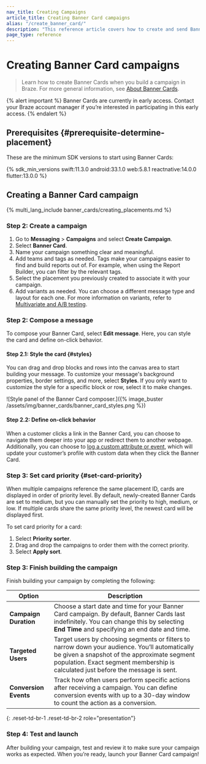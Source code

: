 ```yaml
---
nav_title: Creating Campaigns
article_title: Creating Banner Card campaigns
alias: "/create_banner_card/"
description: "This reference article covers how to create and send Banner Cards using Braze campaigns."
page_type: reference
---
```


# Creating Banner Card campaigns

> Learn how to create Banner Cards when you build a campaign in Braze. For more general information, see [About Banner Cards]({{site.baseurl}}/developer_guide/banner_cards/).

{% alert important %}
Banner Cards are currently in early access. Contact your Braze account manager if you’re interested in participating in this early access.
{% endalert %}

## Prerequisites {#prerequisite-determine-placement}

These are the minimum SDK versions to start using Banner Cards:

{% sdk_min_versions swift:11.3.0 android:33.1.0 web:5.8.1 reactnative:14.0.0 flutter:13.0.0 %}

## Creating a Banner Card campaign

{% multi_lang_include banner_cards/creating_placements.md %}

### Step 2: Create a campaign

1. Go to **Messaging** > **Campaigns** and select **Create Campaign**.
2. Select **Banner Card**.
3. Name your campaign something clear and meaningful.
4. Add teams and tags as needed. Tags make your campaigns easier to find and build reports out of. For example, when using the Report Builder, you can filter by the relevant tags.
5. Select the placement you previously created to associate it with your campaign.
6. Add variants as needed. You can choose a different message type and layout for each one. For more information on variants, refer to [Multivariate and A/B testing]({{site.baseurl}}/user_guide/engagement_tools/testing/multivariant_testing/).

### Step 2: Compose a message

To compose your Banner Card, select **Edit message**. Here, you can style the card and define on-click behavior.

#### Step 2.1: Style the card {#styles}

You can drag and drop blocks and rows into the canvas area to start building your message. To customize your message's background properties, border settings, and more, select **Styles**. If you only want to customize the style for a specific block or row, select it to make changes.

![Style panel of the Banner Card composer.]({% image_buster /assets/img/banner_cards/banner_card_styles.png %})

#### Step 2.2: Define on-click behavior

When a customer clicks a link in the Banner Card, you can choose to navigate them deeper into your app or redirect them to another webpage. Additionally, you can choose to [log a custom attribute or event]({{site.baseurl}}/developer_guide/analytics/), which will update your customer’s profile with custom data when they click the Banner Card.

### Step 3: Set card priority {#set-card-priority}

When multiple campaigns reference the same placement ID, cards are displayed in order of priority level. By default, newly-created Banner Cards are set to medium, but you can manually set the priority to high, medium, or low. If multiple cards share the same priority level, the newest card will be displayed first.

To set card priority for a card:

1. Select **Priority sorter**.
2. Drag and drop the campaigns to order them with the correct priority.
3. Select **Apply sort**.

### Step 3: Finish building the campaign

Finish building your campaign by completing the following:

| Option                    | Description |
|---------------------------|-------------|
| **Campaign Duration** | Choose a start date and time for your Banner Card campaign. By default, Banner Cards last indefinitely. You can change this by selecting **End Time** and specifying an end date and time. |
| **Targeted Users** | Target users by choosing segments or filters to narrow down your audience. You’ll automatically be given a snapshot of the approximate segment population. Exact segment membership is calculated just before the message is sent. |
| **Conversion Events** | Track how often users perform specific actions after receiving a campaign. You can define conversion events with up to a 30-day window to count the action as a conversion. |
{: .reset-td-br-1 .reset-td-br-2 role="presentation"}

### Step 4: Test and launch

After building your campaign, test and review it to make sure your campaign works as expected. When you’re ready, launch your Banner Card campaign!
